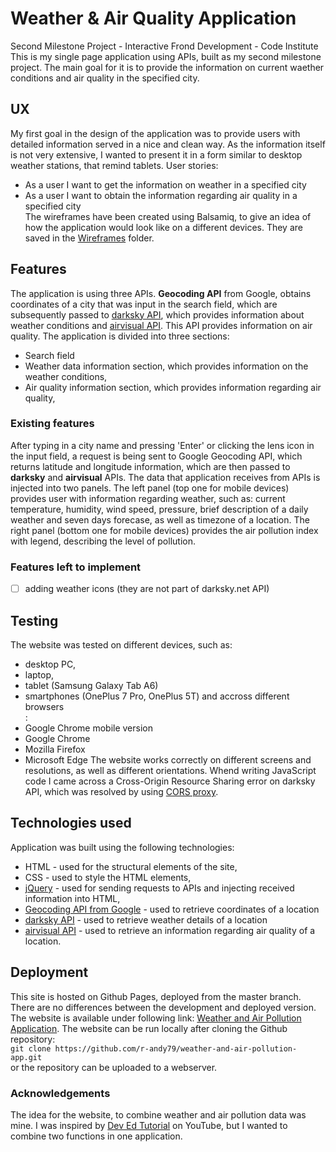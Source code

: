 # Weather & Air Quality Application
Second Milestone Project - Interactive Frond Development - Code Institute
This is my single page application using APIs, built as my second milestone project. The main goal for it is to provide the information on current waether conditions and air quality in the specified city. 
## UX
My first goal in the design of the application was to provide users with detailed information served in a nice and clean way. As the information itself is not very extensive, I wanted to present it in a form similar to desktop weather stations, that remind tablets.
User stories:
* As a user I want to get the information on weather in a specified city
* As a user I want to obtain the information regarding air quality in a specified city<br>
The wireframes have been created using Balsamiq, to give an idea of how the application would look like on a different devices. They are saved in the [Wireframes](https://github.com/r-andy79/weather-and-air-pollution-app/tree/master/Wireframes) folder.
## Features
The application is using three APIs. **Geocoding API** from Google, obtains coordinates of a city that was input in the search field, which are subsequently passed to [darksky API](https://darksky.net), which provides information about weather conditions and [airvisual API](https://www.airvisual.com/air-pollution-data-api). This API provides information on air quality.
The application is divided into three sections:
* Search field
* Weather data information section, which provides information on the weather conditions,
* Air quality information section, which provides information regarding air quality,<br>
### Existing features
After typing in a city name and pressing 'Enter' or clicking the lens icon in the input field, a request is being sent to Google Geocoding API, which returns latitude and longitude information, which are then passed to **darksky** and **airvisual** APIs. The data that application receives from APIs is injected into two panels. The left panel (top one for mobile devices) provides user with information regarding weather, such as: current temperature, humidity, wind speed, pressure, brief description of a daily weather and seven days forecase, as well as timezone of a location. The right panel (bottom one for mobile devices) provides the air pollution index with legend, describing the level of pollution.
### Features left to implement
- [ ] adding weather icons (they are not part of darksky.net API)
## Testing
The website was tested on different devices, such as:
* desktop PC,
* laptop,
* tablet (Samsung Galaxy Tab A6)
* smartphones (OnePlus 7 Pro, OnePlus 5T)
and accross different browsers <br/>:
* Google Chrome mobile version
* Google Chrome
* Mozilla Firefox
* Microsoft Edge
The website works correctly on different screens and resolutions, as well as different orientations.
Whend writing JavaScript code I came across a Cross-Origin Resource Sharing error on darksky API, which was resolved by using [CORS proxy](https://cors-anywhere.herokuapp.com/).
## Technologies used
Application was built using the following technologies:
* HTML - used for the structural elements of the site,
* CSS - used to style the HTML elements,
* [jQuery](https://jquery.com/) - used for sending requests to APIs and injecting received information into HTML,
* [Geocoding API from Google](https://developers.google.com/maps/documentation/geocoding/start) - used to retrieve coordinates of a location
* [darksky API](https://darksky.net) - used to retrieve weather details of a location
* [airvisual API](https://www.airvisual.com/air-pollution-data-api) - used to retrieve an information regarding air quality of a location.
## Deployment
This site is hosted on Github Pages, deployed from the master branch. There are no differences between the development and deployed version. The website is available under following link: [Weather and Air Pollution Application](https://r-andy79.github.io/weather-and-air-pollution-app/).
The website can be run locally after cloning the Github repository:<br>
`git clone https://github.com/r-andy79/weather-and-air-pollution-app.git`<br>
or the repository can be uploaded to a webserver.
### Acknowledgements
The idea for the website, to combine weather and air pollution data was mine. I was inspired by [Dev Ed Tutorial](https://www.youtube.com/watch?v=wPElVpR1rwA) on YouTube, but I wanted to combine two functions in one application.